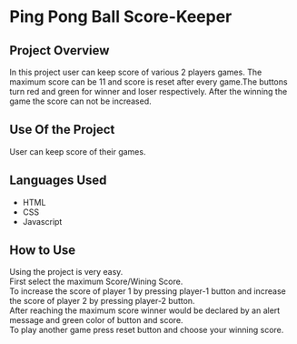 <h1> Ping Pong Ball Score-Keeper </h1>

<h2> Project Overview</h2>
In this project user can keep score of various 2 players games. 
The maximum score can be 11 and score is reset after every game.The buttons turn red and green for winner and loser respectively.
After the winning the game the score can not be increased.
<h2> Use Of the Project </h2>
User can keep score of their games.
<h2> Languages Used </h2>
<ul>
  <li>HTML</li>
  <li>CSS</li>
  <li>Javascript</li>
 </ul>

<h2> How to Use </h2>

Using the project is very easy.<br>
First select the maximum Score/Wining Score.<br>
To increase the score of player 1 by pressing player-1 button and increase the score of player 2 by pressing player-2 button.<br>
After reaching the maximum score winner would be declared by an alert message and green color of button and score.<br>
To play another game press reset button and choose your winning score.
